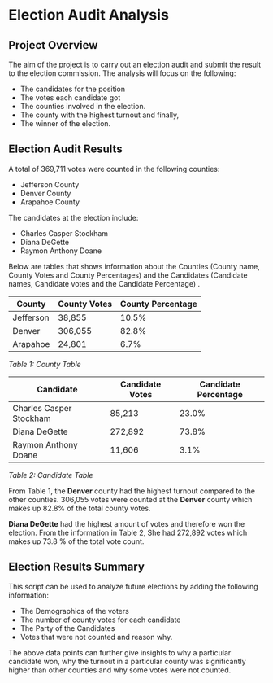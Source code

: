 # Election Audit Analysis

## Project Overview

The aim of the project is to carry out an election audit and submit the result to the election commission. The analysis will focus on the following:
* The candidates for the position
* The votes each candidate got
* The counties involved in the election.
* The county with the highest turnout and finally,
* The winner of the election.

## Election Audit Results

A total of 369,711 votes were counted in the following counties:
* Jefferson County
* Denver County
* Arapahoe County

The candidates at the election include:
* Charles Casper Stockham
* Diana DeGette 
* Raymon Anthony Doane


Below are tables that shows information about the Counties (County name, County Votes and County Percentages) and the Candidates (Candidate names, Candidate votes and the Candidate Percentage) . 

County | County Votes | County Percentage 
--- | --- | ---
Jefferson | 38,855 | 10.5%
Denver | 306,055 | 82.8%
Arapahoe | 24,801 | 6.7%

_Table 1: County Table_

Candidate | Candidate Votes | Candidate Percentage 
--- | --- | ---
Charles Casper Stockham | 85,213 | 23.0%
Diana DeGette | 272,892 | 73.8%
Raymon Anthony Doane | 11,606 | 3.1%

_Table 2: Candidate Table_


From Table 1, the **Denver** county had the highest turnout compared to the other counties.  306,055 votes were counted at the **Denver** county which makes up 82.8% of the total county votes.

**Diana DeGette** had the highest amount of votes and therefore won the election. From the information in Table 2, She had 272,892 votes which makes up 73.8 % of the total vote count.

## Election Results Summary

This script can be used to analyze future elections by adding the following information:
* The Demographics of the voters
* The number of county votes for each candidate
* The Party of the Candidates
* Votes that were not counted and reason why.

The above data points can further give insights to why a particular candidate won, why the turnout in a particular county was significantly higher than other counties and why some votes were not counted. 